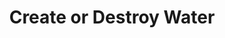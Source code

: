 ---
title: "Create or Destroy Water"
index:
  - create-or-destroy-water
permalink: /spells/create-or-destroy-water/
tags:
  - Spell
  - 1st Level
  - Transmutation
available_for:
  - Cleric
  - Druid
level: "1st Level"
school: "Transmutation"
range: "30 ft"
area: "30 ft"
shape: "Cube"
comp:
  - V
  - S
  - M
material: "a drop of water if creating water, or a few grains of sand if destroying it."
description: |
  You either create or destroy water.

  ***Create Water.*** You create up to 10 gallons of clean water within range in an open container. Alternatively, the water falls as rain in a 30-foot cube within range.

  ***Destroy Water.*** You destroy up to 10 gallons of water in an open container within range. Alternatively, you destroy fog in a 30-foot cube within range.

  **At higher levels.** When you cast this spell using a spell slot of 2nd level or higher, you create or destroy 10 additional gallons of water, or the size of the cube increases by 5 feet, for each slot level above 1st.
excerpt: "You either create or destroy water."
source: "Basic Rules"
---